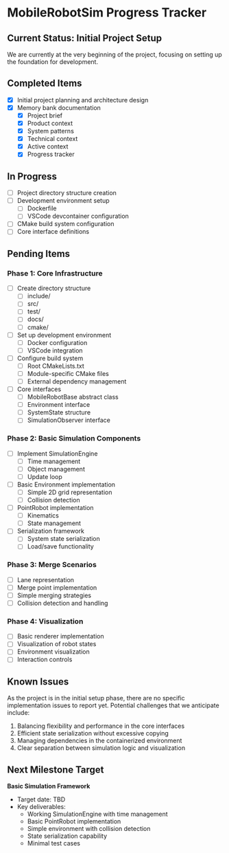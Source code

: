 # MobileRobotSim Progress Tracker

## Current Status: Initial Project Setup

We are currently at the very beginning of the project, focusing on setting up the foundation for development.

## Completed Items

- [x] Initial project planning and architecture design
- [x] Memory bank documentation
  - [x] Project brief
  - [x] Product context
  - [x] System patterns
  - [x] Technical context
  - [x] Active context
  - [x] Progress tracker

## In Progress

- [ ] Project directory structure creation
- [ ] Development environment setup
  - [ ] Dockerfile
  - [ ] VSCode devcontainer configuration
- [ ] CMake build system configuration
- [ ] Core interface definitions

## Pending Items

### Phase 1: Core Infrastructure
- [ ] Create directory structure
  - [ ] include/
  - [ ] src/
  - [ ] test/
  - [ ] docs/
  - [ ] cmake/
- [ ] Set up development environment
  - [ ] Docker configuration
  - [ ] VSCode integration
- [ ] Configure build system
  - [ ] Root CMakeLists.txt
  - [ ] Module-specific CMake files
  - [ ] External dependency management
- [ ] Core interfaces
  - [ ] MobileRobotBase abstract class
  - [ ] Environment interface
  - [ ] SystemState structure
  - [ ] SimulationObserver interface

### Phase 2: Basic Simulation Components
- [ ] Implement SimulationEngine
  - [ ] Time management
  - [ ] Object management
  - [ ] Update loop
- [ ] Basic Environment implementation
  - [ ] Simple 2D grid representation
  - [ ] Collision detection
- [ ] PointRobot implementation
  - [ ] Kinematics
  - [ ] State management
- [ ] Serialization framework
  - [ ] System state serialization
  - [ ] Load/save functionality

### Phase 3: Merge Scenarios
- [ ] Lane representation
- [ ] Merge point implementation
- [ ] Simple merging strategies
- [ ] Collision detection and handling

### Phase 4: Visualization
- [ ] Basic renderer implementation
- [ ] Visualization of robot states
- [ ] Environment visualization
- [ ] Interaction controls

## Known Issues

As the project is in the initial setup phase, there are no specific implementation issues to report yet. Potential challenges that we anticipate include:

1. Balancing flexibility and performance in the core interfaces
2. Efficient state serialization without excessive copying
3. Managing dependencies in the containerized environment
4. Clear separation between simulation logic and visualization

## Next Milestone Target

**Basic Simulation Framework**
- Target date: TBD
- Key deliverables:
  - Working SimulationEngine with time management
  - Basic PointRobot implementation
  - Simple environment with collision detection
  - State serialization capability
  - Minimal test cases
